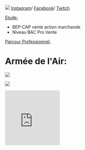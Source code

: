 
  <p><img src= "https://image-uniservice.linternaute.com/image/150/1389758640/11742809.jpg">
  <a href="https://www.instagram.com/azekiell/">Instagram</a>/
  <a href="https://www.facebook.com/beauvallet.julien">Facebook</a>/
  <a href="https://www.twitch.tv/djub0otv">Twitch</a></p>

  
  <span style="text-decoration: underline;">Etude:</span>

   - BEP-CAP vente action marchande
   - Niveau BAC Pro Vente
   
  <span style="text-decoration: underline;">Parcour Professionnel:</span>
<main>
   <h1>Armée de l'Air:</h1>
  
   <p><img src= "https://unplyondotorg.files.wordpress.com/2015/11/fusco512.png?w=150&h=150"></p>
   
   <p1><img src= "https://a4-images.myspacecdn.com/images04/8/c3f4ffcffe274591b6ae50a3f2e1cce5/full.jpg">
   <iframe src="https://giphy.com/embed/9P94yLRR2R4LFNNXIg" width="180" height="180" frameBorder="0" class="giphy-embed" allowFullScreen> 
   <iframe src="https://giphy.com/embed/ZcZOj4q60MNsQ" width="480" height="400" frameBorder="0" class="giphy-embed" allowFullScreen></p1>
   
   <p><iframe src="https://giphy.com/embed/9ALcdYJwOsuBi" width="480" height="300" frameBorder="0" class="giphy-embed" allowFullScreen></p>
  
   
   
</main>

